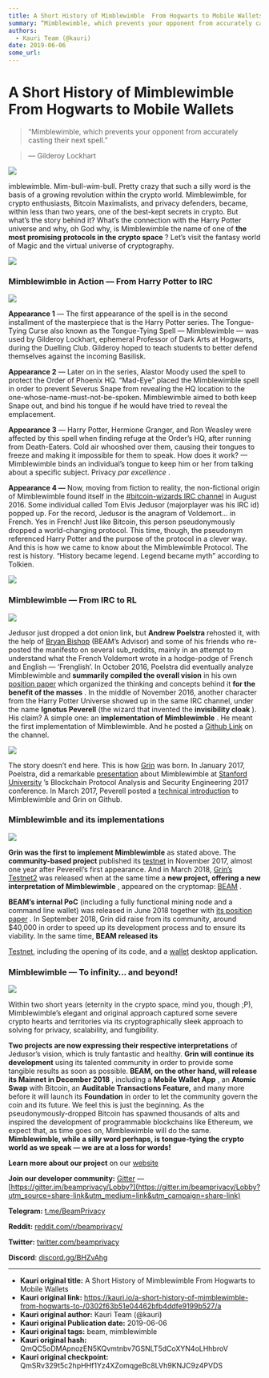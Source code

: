 ```yaml
---
title: A Short History of Mimblewimble  From Hogwarts to Mobile Wallets
summary: “Mimblewimble, which prevents your opponent from accurately casting their next spell.” — Gilderoy Lockhart imblewimble. Mim-bull-wim-bull. Pretty crazy that such a silly word is the basis of a growing revolution within the crypto world. Mimblewimble, for crypto enthusiasts, Bitcoin Maximalists, and privacy defenders, became, within less than two years, one of the best-kept secrets in crypto. But what’s the story behind it? What’s the connection with the Harry Potter universe and why, oh God why,
authors:
  - Kauri Team (@kauri)
date: 2019-06-06
some_url: 
---
```


# A Short History of Mimblewimble  From Hogwarts to Mobile Wallets


> “Mimblewimble, which prevents your opponent from accurately casting their next spell.”

> — Gilderoy Lockhart


![](https://ipfs.infura.io/ipfs/QmYdPkp7fgtjPvg2cpiekiXKGnJqfXedyEsfwT8ZnhihuP)

imblewimble. Mim-bull-wim-bull. Pretty crazy that such a silly word is the basis of a growing revolution within the crypto world. Mimblewimble, for crypto enthusiasts, Bitcoin Maximalists, and privacy defenders, became, within less than two years, one of the best-kept secrets in crypto. But what’s the story behind it? What’s the connection with the Harry Potter universe and why, oh God why, is Mimblewimble the name of one of 
**the most promising protocols in the crypto space**
 ? Let’s visit the fantasy world of Magic and the virtual universe of cryptography.

![](https://ipfs.infura.io/ipfs/Qme7WwsbjXgYhRum2FgqtfKK6aV6yTaFEsWZbJ4DQ6Md7x)


### Mimblewimble in Action — From Harry Potter to IRC

![](https://ipfs.infura.io/ipfs/QmT2rs4ettu4q299FMES3Dn1hrdLqjVVjoT1tAJzMrwYxR)

 
**Appearance 1**
 — The first appearance of the spell is in the second installment of the masterpiece that is the Harry Potter series. The Tongue-Tying Curse also known as the Tongue-Tying Spell — Mimblewimble — was used by Gilderoy Lockhart, ephemeral Professor of Dark Arts at Hogwarts, during the Duelling Club. Gilderoy hoped to teach students to better defend themselves against the incoming Basilisk.
 
**Appearance 2**
 — Later on in the series, Alastor Moody used the spell to protect the Order of Phoenix HQ. “Mad-Eye” placed the Mimblewimble spell in order to prevent Severus Snape from revealing the HQ location to the one-whose-name-must-not-be-spoken. Mimblewimble aimed to both keep Snape out, and bind his tongue if he would have tried to reveal the emplacement.
 
**Appearance 3**
 — Harry Potter, Hermione Granger, and Ron Weasley were affected by this spell when finding refuge at the Order’s HQ, after running from Death-Eaters. Cold air whooshed over them, causing their tongues to freeze and making it impossible for them to speak.
How does it work? — Mimblewimble binds an individual’s tongue to keep him or her from talking about a specific subject.
Privacy 
_par excellence_
 .
 
**Appearance 4 —**
 Now, moving from fiction to reality, the non-fictional origin of Mimblewimble found itself in the 
[#bitcoin-wizards IRC channel](http://gnusha.org/bitcoin-wizards/2016-08-01.log)
 in August 2016. Some individual called Tom Elvis Jedusor (majorplayer was his IRC id) popped up. For the record, Jedusor is the anagram of Voldemort… in French. Yes in French! Just like Bitcoin, this person pseudonymously dropped a world-changing protocol. This time, though, the pseudonym referenced Harry Potter and the purpose of the protocol in a clever way. And this is how we came to know about the Mimblewimble Protocol.
The rest is history. “History became legend. Legend became myth” according to Tolkien.

![](https://ipfs.infura.io/ipfs/QmWPRJjraDJqXvwzd7KVFwFQTGWSkkWEFKE14dom2i8TAn)


### Mimblewimble — From IRC to RL

![](https://ipfs.infura.io/ipfs/QmNUP5PDJYNLJgwFkFWjjqcSWHYzPvKP7JWNoTY5KT8TJX)

Jedusor just dropped a dot onion link, but 
**Andrew Poelstra**
 rehosted it, with the help of 
[Bryan Bishop](https://twitter.com/kanzure)
 (BEAM’s Advisor) and some of his friends who re-posted the manifesto on several sub_reddits, mainly in an attempt to understand what the French Voldemort wrote in a hodge-podge of French and English — ‘Frenglish’.
In October 2016, Poelstra did eventually analyze Mimblewimble and 
**summarily compiled the overall vision**
 in his own 
[position paper](http://diyhpl.us/~bryan/papers2/bitcoin/mimblewimble-andytoshi-draft-2016-10-20.pdf)
 which organized the thinking and concepts behind it 
**for the benefit of the masses**
 .
In the middle of November 2016, another character from the Harry Potter Universe showed up in the same IRC channel, under the name 
**Ignotus Peverell**
 (the wizard that invented the 
**invisibility cloak**
 ). His claim? A simple one: an 
**implementation of Mimblewimble**
 . He meant the first implementation of Mimblewimble. And he posted a 
[Github Link](https://github.com/ignopeverell/grin)
 on the channel.

![](https://ipfs.infura.io/ipfs/QmQSZdLCWmFkZfJiRF8dUUeGTrpCEwUnWb9P321S3h3Eva)

The story doesn’t end here.
This is how 
[Grin](http://grin-tech.org)
 was born.
In January 2017, Poelstra, did a remarkable 
[presentation](https://cyber.stanford.edu/sites/default/files/andrewpoelstra.pdf)
 about Mimblewimble at 
[Stanford University](https://www.stanford.edu/)
 ’s Blockchain Protocol Analysis and Security Engineering 2017 conference.
In March 2017, Peverell posted a 
[technical introduction](https://github.com/mimblewimble/grin/blob/master/doc/intro.md)
 to Mimblewimble and Grin on Github.

### Mimblewimble and its implementations

![](https://ipfs.infura.io/ipfs/QmZVhG1JP1DXVhTXxPQNNRfXhZGHnhD9oVaC5Az69bFGjn)

 
**Grin was the first to implement Mimblewimble**
 as stated above. The 
**community-based project**
 published its 
[testnet](https://www.reddit.com/r/grincoin/comments/7dfrhh/grin_testnet1_has_been_launched/)
 in November 2017, almost one year after Peverell’s first appearance.
And in March 2018, 
[Grin’s Testnet2](https://github.com/mimblewimble/grin/milestone/3?closed=1)
 was released when at the same time a 
**new project, offering a new interpretation of Mimblewimble**
 , appeared on the cryptomap: 
[BEAM](http://beam-mw.com)
 .
 
**BEAM’s internal PoC**
 (including a fully functional mining node and a command line wallet) was released in June 2018 together with 
[its position paper](https://docs.beam.mw/BEAM_Position_Paper_v0.2.2.pdf)
 .
In September 2018, Grin did raise from its community, around $40,000 in order to speed up its development process and to ensure its viability.
In the same time, 
**BEAM released its**
  
[Testnet,](https://github.com/beam-mw/beam)
 including the opening of its code, and a 
[wallet](https://www.beam-mw.com/downloads)
 desktop application.

### Mimblewimble — To infinity… and beyond!

![](https://ipfs.infura.io/ipfs/QmdKWLziptLL5qb53HHQ7WL92LZtJ7gL7KS3h1At821Hmb)

Within two short years (eternity in the crypto space, mind you, though ;P), Mimblewimble’s elegant and original approach captured some severe crypto hearts and territories via its cryptographically sleek approach to solving for privacy, scalability, and fungibility.
 
**Two projects are now expressing their respective interpretations**
 of Jedusor’s vision, which is truly fantastic and healthy. 
**Grin will continue its development**
 using its talented community in order to provide some tangible results as soon as possible. 
**BEAM, on the other hand, will release its Mainnet in December 2018**
 , including a 
**Mobile Wallet App**
 , an 
**Atomic Swap**
 with Bitcoin, an 
**Auditable Transactions Feature,**
 and many more before it will launch its 
**Foundation**
 in order to let the community govern the coin and its future.
We feel this is just the beginning. As the pseudonymously-dropped Bitcoin has spawned thousands of alts and inspired the development of programmable blockchains like Ethereum, we expect that, as time goes on, Mimblewimble will do the same. 
**Mimblewimble, while a silly word perhaps, is tongue-tying the crypto world as we speak — we are at a loss for words!**
 
 
**Learn more about our project** on our [website](http://beam.mw)
 
 
**Join our developer community:** [Gitter](https://gitter.im/beamprivacy/Lobby?utm_source=share-link&utm_medium=link&utm_campaign=share-link) — [https://gitter.im/beamprivacy/Lobby?](https://gitter.im/beamprivacy/Lobby?utm_source=share-link&utm_medium=link&utm_campaign=share-link)
 
 
**Telegram:** [t.me/BeamPrivacy](https://t.me/BeamPrivacy)
 
 
**Reddit:** [reddit.com/r/beamprivacy/](https://www.reddit.com/r/beamprivacy/)
 
 
**Twitter:** [twitter.com/beamprivacy](http://twitter.com/beamprivacy)
 
 
**Discord**:  [discord.gg/BHZvAhg](https://discord.gg/BHZvAhg)
 



---

- **Kauri original title:** A Short History of Mimblewimble  From Hogwarts to Mobile Wallets
- **Kauri original link:** https://kauri.io/a-short-history-of-mimblewimble-from-hogwarts-to-/0302f63b51e04462bfb4ddfe9199b527/a
- **Kauri original author:** Kauri Team (@kauri)
- **Kauri original Publication date:** 2019-06-06
- **Kauri original tags:** beam, mimblewimble
- **Kauri original hash:** QmQC5oDMApnozEN5KQvmtnbv7GSNLT5dCoXYN4oLHhbroV
- **Kauri original checkpoint:** QmSRv329t5c2hpHHf1Yz4XZomqgeBc8LVh9KNJC9z4PVDS



